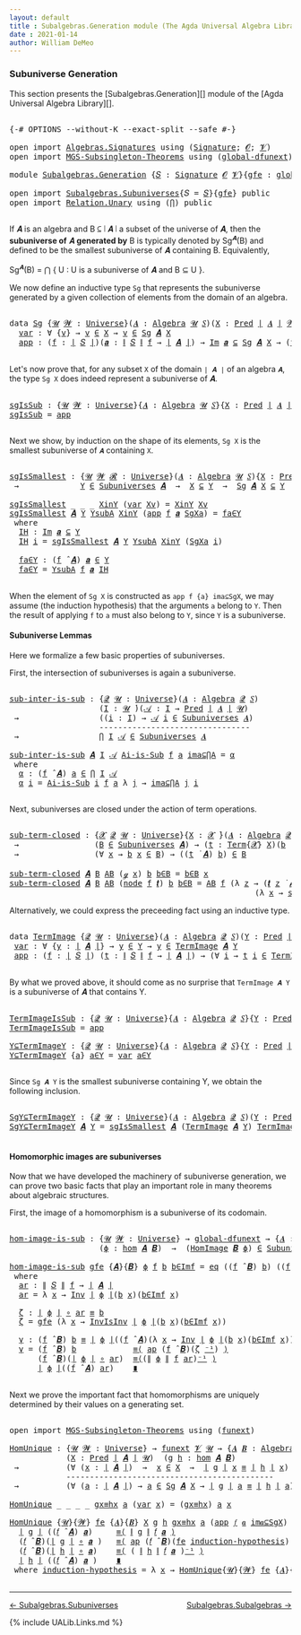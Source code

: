 ```yaml
---
layout: default
title : Subalgebras.Generation module (The Agda Universal Algebra Library)
date : 2021-01-14
author: William DeMeo
---
```


### <a id="subuniverse-generation">Subuniverse Generation</a>

This section presents the [Subalgebras.Generation][] module of the [Agda Universal Algebra Library][].

<pre class="Agda">

<a id="322" class="Symbol">{-#</a> <a id="326" class="Keyword">OPTIONS</a> <a id="334" class="Pragma">--without-K</a> <a id="346" class="Pragma">--exact-split</a> <a id="360" class="Pragma">--safe</a> <a id="367" class="Symbol">#-}</a>

<a id="372" class="Keyword">open</a> <a id="377" class="Keyword">import</a> <a id="384" href="Algebras.Signatures.html" class="Module">Algebras.Signatures</a> <a id="404" class="Keyword">using</a> <a id="410" class="Symbol">(</a><a id="411" href="Algebras.Signatures.html#1299" class="Function">Signature</a><a id="420" class="Symbol">;</a> <a id="422" href="Prelude.Preliminaries.html#5600" class="Generalizable">𝓞</a><a id="423" class="Symbol">;</a> <a id="425" href="Universes.html#262" class="Generalizable">𝓥</a><a id="426" class="Symbol">)</a>
<a id="428" class="Keyword">open</a> <a id="433" class="Keyword">import</a> <a id="440" href="MGS-Subsingleton-Theorems.html" class="Module">MGS-Subsingleton-Theorems</a> <a id="466" class="Keyword">using</a> <a id="472" class="Symbol">(</a><a id="473" href="MGS-Subsingleton-Theorems.html#3468" class="Function">global-dfunext</a><a id="487" class="Symbol">)</a>

<a id="490" class="Keyword">module</a> <a id="497" href="Subalgebras.Generation.html" class="Module">Subalgebras.Generation</a> <a id="520" class="Symbol">{</a><a id="521" href="Subalgebras.Generation.html#521" class="Bound">𝑆</a> <a id="523" class="Symbol">:</a> <a id="525" href="Algebras.Signatures.html#1299" class="Function">Signature</a> <a id="535" href="Prelude.Preliminaries.html#5600" class="Generalizable">𝓞</a> <a id="537" href="Universes.html#262" class="Generalizable">𝓥</a><a id="538" class="Symbol">}{</a><a id="540" href="Subalgebras.Generation.html#540" class="Bound">gfe</a> <a id="544" class="Symbol">:</a> <a id="546" href="MGS-Subsingleton-Theorems.html#3468" class="Function">global-dfunext</a><a id="560" class="Symbol">}</a> <a id="562" class="Keyword">where</a>

<a id="569" class="Keyword">open</a> <a id="574" class="Keyword">import</a> <a id="581" href="Subalgebras.Subuniverses.html" class="Module">Subalgebras.Subuniverses</a><a id="605" class="Symbol">{</a><a id="606" class="Argument">𝑆</a> <a id="608" class="Symbol">=</a> <a id="610" href="Subalgebras.Generation.html#521" class="Bound">𝑆</a><a id="611" class="Symbol">}{</a><a id="613" href="Subalgebras.Generation.html#540" class="Bound">gfe</a><a id="616" class="Symbol">}</a> <a id="618" class="Keyword">public</a>
<a id="625" class="Keyword">open</a> <a id="630" class="Keyword">import</a> <a id="637" href="Relation.Unary.html" class="Module">Relation.Unary</a> <a id="652" class="Keyword">using</a> <a id="658" class="Symbol">(</a><a id="659" href="Relation.Unary.html#4506" class="Function">⋂</a><a id="660" class="Symbol">)</a> <a id="662" class="Keyword">public</a>

</pre>

If 𝑨 is an algebra and B ⊆ ∣ 𝑨 ∣ a subset of the universe of 𝑨, then the **subuniverse of** 𝑨 **generated by** B is typically denoted by Sg<sup>𝑨</sup>(B) and defined to be the smallest subuniverse of 𝑨 containing B.  Equivalently,

Sg<sup>𝑨</sup>(B)  =  ⋂ { U : U is a subuniverse of 𝑨 and  B ⊆ U }.

We now define an inductive type `Sg` that represents the subuniverse generated by a given collection of elements from the domain of an algebra.

<pre class="Agda">

<a id="1143" class="Keyword">data</a> <a id="Sg"></a><a id="1148" href="Subalgebras.Generation.html#1148" class="Datatype">Sg</a> <a id="1151" class="Symbol">{</a><a id="1152" href="Subalgebras.Generation.html#1152" class="Bound">𝓤</a> <a id="1154" href="Subalgebras.Generation.html#1154" class="Bound">𝓦</a> <a id="1156" class="Symbol">:</a> <a id="1158" href="Agda.Primitive.html#423" class="Function">Universe</a><a id="1166" class="Symbol">}(</a><a id="1168" href="Subalgebras.Generation.html#1168" class="Bound">𝑨</a> <a id="1170" class="Symbol">:</a> <a id="1172" href="Algebras.Algebras.html#694" class="Function">Algebra</a> <a id="1180" href="Subalgebras.Generation.html#1152" class="Bound">𝓤</a> <a id="1182" href="Subalgebras.Generation.html#521" class="Bound">𝑆</a><a id="1183" class="Symbol">)(</a><a id="1185" href="Subalgebras.Generation.html#1185" class="Bound">X</a> <a id="1187" class="Symbol">:</a> <a id="1189" href="Relations.Unary.html#1062" class="Function">Pred</a> <a id="1194" href="Prelude.Preliminaries.html#13569" class="Function Operator">∣</a> <a id="1196" href="Subalgebras.Generation.html#1168" class="Bound">𝑨</a> <a id="1198" href="Prelude.Preliminaries.html#13569" class="Function Operator">∣</a> <a id="1200" href="Subalgebras.Generation.html#1154" class="Bound">𝓦</a><a id="1201" class="Symbol">)</a> <a id="1203" class="Symbol">:</a> <a id="1205" href="Relations.Unary.html#1062" class="Function">Pred</a> <a id="1210" href="Prelude.Preliminaries.html#13569" class="Function Operator">∣</a> <a id="1212" href="Subalgebras.Generation.html#1168" class="Bound">𝑨</a> <a id="1214" href="Prelude.Preliminaries.html#13569" class="Function Operator">∣</a> <a id="1216" class="Symbol">(</a><a id="1217" href="Subalgebras.Generation.html#535" class="Bound">𝓞</a> <a id="1219" href="Agda.Primitive.html#636" class="Function Operator">⊔</a> <a id="1221" href="Subalgebras.Generation.html#537" class="Bound">𝓥</a> <a id="1223" href="Agda.Primitive.html#636" class="Function Operator">⊔</a> <a id="1225" href="Subalgebras.Generation.html#1154" class="Bound">𝓦</a> <a id="1227" href="Agda.Primitive.html#636" class="Function Operator">⊔</a> <a id="1229" href="Subalgebras.Generation.html#1152" class="Bound">𝓤</a><a id="1230" class="Symbol">)</a> <a id="1232" class="Keyword">where</a>
  <a id="Sg.var"></a><a id="1240" href="Subalgebras.Generation.html#1240" class="InductiveConstructor">var</a> <a id="1244" class="Symbol">:</a> <a id="1246" class="Symbol">∀</a> <a id="1248" class="Symbol">{</a><a id="1249" href="Subalgebras.Generation.html#1249" class="Bound">v</a><a id="1250" class="Symbol">}</a> <a id="1252" class="Symbol">→</a> <a id="1254" href="Subalgebras.Generation.html#1249" class="Bound">v</a> <a id="1256" href="Relations.Unary.html#2061" class="Function Operator">∈</a> <a id="1258" href="Subalgebras.Generation.html#1185" class="Bound">X</a> <a id="1260" class="Symbol">→</a> <a id="1262" href="Subalgebras.Generation.html#1249" class="Bound">v</a> <a id="1264" href="Relations.Unary.html#2061" class="Function Operator">∈</a> <a id="1266" href="Subalgebras.Generation.html#1148" class="Datatype">Sg</a> <a id="1269" href="Subalgebras.Generation.html#1168" class="Bound">𝑨</a> <a id="1271" href="Subalgebras.Generation.html#1185" class="Bound">X</a>
  <a id="Sg.app"></a><a id="1275" href="Subalgebras.Generation.html#1275" class="InductiveConstructor">app</a> <a id="1279" class="Symbol">:</a> <a id="1281" class="Symbol">(</a><a id="1282" href="Subalgebras.Generation.html#1282" class="Bound">f</a> <a id="1284" class="Symbol">:</a> <a id="1286" href="Prelude.Preliminaries.html#13569" class="Function Operator">∣</a> <a id="1288" href="Subalgebras.Generation.html#521" class="Bound">𝑆</a> <a id="1290" href="Prelude.Preliminaries.html#13569" class="Function Operator">∣</a><a id="1291" class="Symbol">)(</a><a id="1293" href="Subalgebras.Generation.html#1293" class="Bound">𝒂</a> <a id="1295" class="Symbol">:</a> <a id="1297" href="Prelude.Preliminaries.html#13647" class="Function Operator">∥</a> <a id="1299" href="Subalgebras.Generation.html#521" class="Bound">𝑆</a> <a id="1301" href="Prelude.Preliminaries.html#13647" class="Function Operator">∥</a> <a id="1303" href="Subalgebras.Generation.html#1282" class="Bound">f</a> <a id="1305" class="Symbol">→</a> <a id="1307" href="Prelude.Preliminaries.html#13569" class="Function Operator">∣</a> <a id="1309" href="Subalgebras.Generation.html#1168" class="Bound">𝑨</a> <a id="1311" href="Prelude.Preliminaries.html#13569" class="Function Operator">∣</a><a id="1312" class="Symbol">)</a> <a id="1314" class="Symbol">→</a> <a id="1316" href="Relations.Unary.html#4436" class="Function Operator">Im</a> <a id="1319" href="Subalgebras.Generation.html#1293" class="Bound">𝒂</a> <a id="1321" href="Relations.Unary.html#4436" class="Function Operator">⊆</a> <a id="1323" href="Subalgebras.Generation.html#1148" class="Datatype">Sg</a> <a id="1326" href="Subalgebras.Generation.html#1168" class="Bound">𝑨</a> <a id="1328" href="Subalgebras.Generation.html#1185" class="Bound">X</a> <a id="1330" class="Symbol">→</a> <a id="1332" class="Symbol">(</a><a id="1333" href="Subalgebras.Generation.html#1282" class="Bound">f</a> <a id="1335" href="Algebras.Algebras.html#2844" class="Function Operator">̂</a> <a id="1337" href="Subalgebras.Generation.html#1168" class="Bound">𝑨</a><a id="1338" class="Symbol">)</a> <a id="1340" href="Subalgebras.Generation.html#1293" class="Bound">𝒂</a> <a id="1342" href="Relations.Unary.html#2061" class="Function Operator">∈</a> <a id="1344" href="Subalgebras.Generation.html#1148" class="Datatype">Sg</a> <a id="1347" href="Subalgebras.Generation.html#1168" class="Bound">𝑨</a> <a id="1349" href="Subalgebras.Generation.html#1185" class="Bound">X</a>

</pre>

Let's now prove that, for any subset `X` of the domain `∣ 𝑨 ∣` of an algebra `𝑨`, the type `Sg X` does indeed represent a subuniverse of 𝑨.

<pre class="Agda">

<a id="sgIsSub"></a><a id="1519" href="Subalgebras.Generation.html#1519" class="Function">sgIsSub</a> <a id="1527" class="Symbol">:</a> <a id="1529" class="Symbol">{</a><a id="1530" href="Subalgebras.Generation.html#1530" class="Bound">𝓤</a> <a id="1532" href="Subalgebras.Generation.html#1532" class="Bound">𝓦</a> <a id="1534" class="Symbol">:</a> <a id="1536" href="Agda.Primitive.html#423" class="Function">Universe</a><a id="1544" class="Symbol">}{</a><a id="1546" href="Subalgebras.Generation.html#1546" class="Bound">𝑨</a> <a id="1548" class="Symbol">:</a> <a id="1550" href="Algebras.Algebras.html#694" class="Function">Algebra</a> <a id="1558" href="Subalgebras.Generation.html#1530" class="Bound">𝓤</a> <a id="1560" href="Subalgebras.Generation.html#521" class="Bound">𝑆</a><a id="1561" class="Symbol">}{</a><a id="1563" href="Subalgebras.Generation.html#1563" class="Bound">X</a> <a id="1565" class="Symbol">:</a> <a id="1567" href="Relations.Unary.html#1062" class="Function">Pred</a> <a id="1572" href="Prelude.Preliminaries.html#13569" class="Function Operator">∣</a> <a id="1574" href="Subalgebras.Generation.html#1546" class="Bound">𝑨</a> <a id="1576" href="Prelude.Preliminaries.html#13569" class="Function Operator">∣</a> <a id="1578" href="Subalgebras.Generation.html#1532" class="Bound">𝓦</a><a id="1579" class="Symbol">}</a> <a id="1581" class="Symbol">→</a> <a id="1583" href="Subalgebras.Generation.html#1148" class="Datatype">Sg</a> <a id="1586" href="Subalgebras.Generation.html#1546" class="Bound">𝑨</a> <a id="1588" href="Subalgebras.Generation.html#1563" class="Bound">X</a> <a id="1590" href="Relations.Unary.html#2061" class="Function Operator">∈</a> <a id="1592" href="Subalgebras.Subuniverses.html#1266" class="Function">Subuniverses</a> <a id="1605" href="Subalgebras.Generation.html#1546" class="Bound">𝑨</a>
<a id="1607" href="Subalgebras.Generation.html#1519" class="Function">sgIsSub</a> <a id="1615" class="Symbol">=</a> <a id="1617" href="Subalgebras.Generation.html#1275" class="InductiveConstructor">app</a>

</pre>

Next we show, by induction on the shape of its elements, `Sg X` is the smallest subuniverse of `𝑨` containing `X`.

<pre class="Agda">

<a id="sgIsSmallest"></a><a id="1764" href="Subalgebras.Generation.html#1764" class="Function">sgIsSmallest</a> <a id="1777" class="Symbol">:</a> <a id="1779" class="Symbol">{</a><a id="1780" href="Subalgebras.Generation.html#1780" class="Bound">𝓤</a> <a id="1782" href="Subalgebras.Generation.html#1782" class="Bound">𝓦</a> <a id="1784" href="Subalgebras.Generation.html#1784" class="Bound">𝓡</a> <a id="1786" class="Symbol">:</a> <a id="1788" href="Agda.Primitive.html#423" class="Function">Universe</a><a id="1796" class="Symbol">}(</a><a id="1798" href="Subalgebras.Generation.html#1798" class="Bound">𝑨</a> <a id="1800" class="Symbol">:</a> <a id="1802" href="Algebras.Algebras.html#694" class="Function">Algebra</a> <a id="1810" href="Subalgebras.Generation.html#1780" class="Bound">𝓤</a> <a id="1812" href="Subalgebras.Generation.html#521" class="Bound">𝑆</a><a id="1813" class="Symbol">){</a><a id="1815" href="Subalgebras.Generation.html#1815" class="Bound">X</a> <a id="1817" class="Symbol">:</a> <a id="1819" href="Relations.Unary.html#1062" class="Function">Pred</a> <a id="1824" href="Prelude.Preliminaries.html#13569" class="Function Operator">∣</a> <a id="1826" href="Subalgebras.Generation.html#1798" class="Bound">𝑨</a> <a id="1828" href="Prelude.Preliminaries.html#13569" class="Function Operator">∣</a> <a id="1830" href="Subalgebras.Generation.html#1782" class="Bound">𝓦</a><a id="1831" class="Symbol">}(</a><a id="1833" href="Subalgebras.Generation.html#1833" class="Bound">Y</a> <a id="1835" class="Symbol">:</a> <a id="1837" href="Relations.Unary.html#1062" class="Function">Pred</a> <a id="1842" href="Prelude.Preliminaries.html#13569" class="Function Operator">∣</a> <a id="1844" href="Subalgebras.Generation.html#1798" class="Bound">𝑨</a> <a id="1846" href="Prelude.Preliminaries.html#13569" class="Function Operator">∣</a> <a id="1848" href="Subalgebras.Generation.html#1784" class="Bound">𝓡</a><a id="1849" class="Symbol">)</a>
 <a id="1852" class="Symbol">→</a>             <a id="1866" href="Subalgebras.Generation.html#1833" class="Bound">Y</a> <a id="1868" href="Relations.Unary.html#2061" class="Function Operator">∈</a> <a id="1870" href="Subalgebras.Subuniverses.html#1266" class="Function">Subuniverses</a> <a id="1883" href="Subalgebras.Generation.html#1798" class="Bound">𝑨</a>  <a id="1886" class="Symbol">→</a>  <a id="1889" href="Subalgebras.Generation.html#1815" class="Bound">X</a> <a id="1891" href="Relations.Unary.html#2383" class="Function Operator">⊆</a> <a id="1893" href="Subalgebras.Generation.html#1833" class="Bound">Y</a>  <a id="1896" class="Symbol">→</a>  <a id="1899" href="Subalgebras.Generation.html#1148" class="Datatype">Sg</a> <a id="1902" href="Subalgebras.Generation.html#1798" class="Bound">𝑨</a> <a id="1904" href="Subalgebras.Generation.html#1815" class="Bound">X</a> <a id="1906" href="Relations.Unary.html#2383" class="Function Operator">⊆</a> <a id="1908" href="Subalgebras.Generation.html#1833" class="Bound">Y</a>

<a id="1911" href="Subalgebras.Generation.html#1764" class="Function">sgIsSmallest</a> <a id="1924" class="Symbol">_</a> <a id="1926" class="Symbol">_</a> <a id="1928" class="Symbol">_</a> <a id="1930" href="Subalgebras.Generation.html#1930" class="Bound">XinY</a> <a id="1935" class="Symbol">(</a><a id="1936" href="Subalgebras.Generation.html#1240" class="InductiveConstructor">var</a> <a id="1940" href="Subalgebras.Generation.html#1940" class="Bound">Xv</a><a id="1942" class="Symbol">)</a> <a id="1944" class="Symbol">=</a> <a id="1946" href="Subalgebras.Generation.html#1930" class="Bound">XinY</a> <a id="1951" href="Subalgebras.Generation.html#1940" class="Bound">Xv</a>
<a id="1954" href="Subalgebras.Generation.html#1764" class="Function">sgIsSmallest</a> <a id="1967" href="Subalgebras.Generation.html#1967" class="Bound">𝑨</a> <a id="1969" href="Subalgebras.Generation.html#1969" class="Bound">Y</a> <a id="1971" href="Subalgebras.Generation.html#1971" class="Bound">YsubA</a> <a id="1977" href="Subalgebras.Generation.html#1977" class="Bound">XinY</a> <a id="1982" class="Symbol">(</a><a id="1983" href="Subalgebras.Generation.html#1275" class="InductiveConstructor">app</a> <a id="1987" href="Subalgebras.Generation.html#1987" class="Bound">f</a> <a id="1989" href="Subalgebras.Generation.html#1989" class="Bound">𝒂</a> <a id="1991" href="Subalgebras.Generation.html#1991" class="Bound">SgXa</a><a id="1995" class="Symbol">)</a> <a id="1997" class="Symbol">=</a> <a id="1999" href="Subalgebras.Generation.html#2076" class="Function">fa∈Y</a>
 <a id="2005" class="Keyword">where</a>
  <a id="2013" href="Subalgebras.Generation.html#2013" class="Function">IH</a> <a id="2016" class="Symbol">:</a> <a id="2018" href="Relations.Unary.html#4436" class="Function Operator">Im</a> <a id="2021" href="Subalgebras.Generation.html#1989" class="Bound">𝒂</a> <a id="2023" href="Relations.Unary.html#4436" class="Function Operator">⊆</a> <a id="2025" href="Subalgebras.Generation.html#1969" class="Bound">Y</a>
  <a id="2029" href="Subalgebras.Generation.html#2013" class="Function">IH</a> <a id="2032" href="Subalgebras.Generation.html#2032" class="Bound">i</a> <a id="2034" class="Symbol">=</a> <a id="2036" href="Subalgebras.Generation.html#1764" class="Function">sgIsSmallest</a> <a id="2049" href="Subalgebras.Generation.html#1967" class="Bound">𝑨</a> <a id="2051" href="Subalgebras.Generation.html#1969" class="Bound">Y</a> <a id="2053" href="Subalgebras.Generation.html#1971" class="Bound">YsubA</a> <a id="2059" href="Subalgebras.Generation.html#1977" class="Bound">XinY</a> <a id="2064" class="Symbol">(</a><a id="2065" href="Subalgebras.Generation.html#1991" class="Bound">SgXa</a> <a id="2070" href="Subalgebras.Generation.html#2032" class="Bound">i</a><a id="2071" class="Symbol">)</a>

  <a id="2076" href="Subalgebras.Generation.html#2076" class="Function">fa∈Y</a> <a id="2081" class="Symbol">:</a> <a id="2083" class="Symbol">(</a><a id="2084" href="Subalgebras.Generation.html#1987" class="Bound">f</a> <a id="2086" href="Algebras.Algebras.html#2844" class="Function Operator">̂</a> <a id="2088" href="Subalgebras.Generation.html#1967" class="Bound">𝑨</a><a id="2089" class="Symbol">)</a> <a id="2091" href="Subalgebras.Generation.html#1989" class="Bound">𝒂</a> <a id="2093" href="Relations.Unary.html#2061" class="Function Operator">∈</a> <a id="2095" href="Subalgebras.Generation.html#1969" class="Bound">Y</a>
  <a id="2099" href="Subalgebras.Generation.html#2076" class="Function">fa∈Y</a> <a id="2104" class="Symbol">=</a> <a id="2106" href="Subalgebras.Generation.html#1971" class="Bound">YsubA</a> <a id="2112" href="Subalgebras.Generation.html#1987" class="Bound">f</a> <a id="2114" href="Subalgebras.Generation.html#1989" class="Bound">𝒂</a> <a id="2116" href="Subalgebras.Generation.html#2013" class="Function">IH</a>

</pre>

When the element of `Sg X` is constructed as `app f {a} ima⊆SgX`, we may assume (the induction hypothesis) that the arguments `a` belong to `Y`. Then the result of applying `f` to `a` must also belong to `Y`, since `Y` is a subuniverse.



#### <a id="subuniverse-lemmas">Subuniverse Lemmas</a>

Here we formalize a few basic properties of subuniverses.

First, the intersection of subuniverses is again a subuniverse.

<pre class="Agda">

<a id="sub-inter-is-sub"></a><a id="2566" href="Subalgebras.Generation.html#2566" class="Function">sub-inter-is-sub</a> <a id="2583" class="Symbol">:</a> <a id="2585" class="Symbol">{</a><a id="2586" href="Subalgebras.Generation.html#2586" class="Bound">𝓠</a> <a id="2588" href="Subalgebras.Generation.html#2588" class="Bound">𝓤</a> <a id="2590" class="Symbol">:</a> <a id="2592" href="Agda.Primitive.html#423" class="Function">Universe</a><a id="2600" class="Symbol">}(</a><a id="2602" href="Subalgebras.Generation.html#2602" class="Bound">𝑨</a> <a id="2604" class="Symbol">:</a> <a id="2606" href="Algebras.Algebras.html#694" class="Function">Algebra</a> <a id="2614" href="Subalgebras.Generation.html#2586" class="Bound">𝓠</a> <a id="2616" href="Subalgebras.Generation.html#521" class="Bound">𝑆</a><a id="2617" class="Symbol">)</a>
                   <a id="2638" class="Symbol">(</a><a id="2639" href="Subalgebras.Generation.html#2639" class="Bound">I</a> <a id="2641" class="Symbol">:</a> <a id="2643" href="Subalgebras.Generation.html#2588" class="Bound">𝓤</a> <a id="2645" href="Universes.html#403" class="Function Operator">̇</a><a id="2646" class="Symbol">)(</a><a id="2648" href="Subalgebras.Generation.html#2648" class="Bound">𝒜</a> <a id="2650" class="Symbol">:</a> <a id="2652" href="Subalgebras.Generation.html#2639" class="Bound">I</a> <a id="2654" class="Symbol">→</a> <a id="2656" href="Relations.Unary.html#1062" class="Function">Pred</a> <a id="2661" href="Prelude.Preliminaries.html#13569" class="Function Operator">∣</a> <a id="2663" href="Subalgebras.Generation.html#2602" class="Bound">𝑨</a> <a id="2665" href="Prelude.Preliminaries.html#13569" class="Function Operator">∣</a> <a id="2667" href="Subalgebras.Generation.html#2588" class="Bound">𝓤</a><a id="2668" class="Symbol">)</a>
 <a id="2671" class="Symbol">→</a>                 <a id="2689" class="Symbol">((</a><a id="2691" href="Subalgebras.Generation.html#2691" class="Bound">i</a> <a id="2693" class="Symbol">:</a> <a id="2695" href="Subalgebras.Generation.html#2639" class="Bound">I</a><a id="2696" class="Symbol">)</a> <a id="2698" class="Symbol">→</a> <a id="2700" href="Subalgebras.Generation.html#2648" class="Bound">𝒜</a> <a id="2702" href="Subalgebras.Generation.html#2691" class="Bound">i</a> <a id="2704" href="Relations.Unary.html#2061" class="Function Operator">∈</a> <a id="2706" href="Subalgebras.Subuniverses.html#1266" class="Function">Subuniverses</a> <a id="2719" href="Subalgebras.Generation.html#2602" class="Bound">𝑨</a><a id="2720" class="Symbol">)</a>
                   <a id="2741" class="Comment">--------------------------------</a>
 <a id="2775" class="Symbol">→</a>                 <a id="2793" href="Relation.Unary.html#4506" class="Function">⋂</a> <a id="2795" href="Subalgebras.Generation.html#2639" class="Bound">I</a> <a id="2797" href="Subalgebras.Generation.html#2648" class="Bound">𝒜</a> <a id="2799" href="Relations.Unary.html#2061" class="Function Operator">∈</a> <a id="2801" href="Subalgebras.Subuniverses.html#1266" class="Function">Subuniverses</a> <a id="2814" href="Subalgebras.Generation.html#2602" class="Bound">𝑨</a>

<a id="2817" href="Subalgebras.Generation.html#2566" class="Function">sub-inter-is-sub</a> <a id="2834" href="Subalgebras.Generation.html#2834" class="Bound">𝑨</a> <a id="2836" href="Subalgebras.Generation.html#2836" class="Bound">I</a> <a id="2838" href="Subalgebras.Generation.html#2838" class="Bound">𝒜</a> <a id="2840" href="Subalgebras.Generation.html#2840" class="Bound">Ai-is-Sub</a> <a id="2850" href="Subalgebras.Generation.html#2850" class="Bound">f</a> <a id="2852" href="Subalgebras.Generation.html#2852" class="Bound">a</a> <a id="2854" href="Subalgebras.Generation.html#2854" class="Bound">ima⊆⋂A</a> <a id="2861" class="Symbol">=</a> <a id="2863" href="Subalgebras.Generation.html#2874" class="Function">α</a>
 <a id="2866" class="Keyword">where</a>
  <a id="2874" href="Subalgebras.Generation.html#2874" class="Function">α</a> <a id="2876" class="Symbol">:</a> <a id="2878" class="Symbol">(</a><a id="2879" href="Subalgebras.Generation.html#2850" class="Bound">f</a> <a id="2881" href="Algebras.Algebras.html#2844" class="Function Operator">̂</a> <a id="2883" href="Subalgebras.Generation.html#2834" class="Bound">𝑨</a><a id="2884" class="Symbol">)</a> <a id="2886" href="Subalgebras.Generation.html#2852" class="Bound">a</a> <a id="2888" href="Relations.Unary.html#2061" class="Function Operator">∈</a> <a id="2890" href="Relation.Unary.html#4506" class="Function">⋂</a> <a id="2892" href="Subalgebras.Generation.html#2836" class="Bound">I</a> <a id="2894" href="Subalgebras.Generation.html#2838" class="Bound">𝒜</a>
  <a id="2898" href="Subalgebras.Generation.html#2874" class="Function">α</a> <a id="2900" href="Subalgebras.Generation.html#2900" class="Bound">i</a> <a id="2902" class="Symbol">=</a> <a id="2904" href="Subalgebras.Generation.html#2840" class="Bound">Ai-is-Sub</a> <a id="2914" href="Subalgebras.Generation.html#2900" class="Bound">i</a> <a id="2916" href="Subalgebras.Generation.html#2850" class="Bound">f</a> <a id="2918" href="Subalgebras.Generation.html#2852" class="Bound">a</a> <a id="2920" class="Symbol">λ</a> <a id="2922" href="Subalgebras.Generation.html#2922" class="Bound">j</a> <a id="2924" class="Symbol">→</a> <a id="2926" href="Subalgebras.Generation.html#2854" class="Bound">ima⊆⋂A</a> <a id="2933" href="Subalgebras.Generation.html#2922" class="Bound">j</a> <a id="2935" href="Subalgebras.Generation.html#2900" class="Bound">i</a>

</pre>

Next, subuniverses are closed under the action of term operations.

<pre class="Agda">

<a id="sub-term-closed"></a><a id="3032" href="Subalgebras.Generation.html#3032" class="Function">sub-term-closed</a> <a id="3048" class="Symbol">:</a> <a id="3050" class="Symbol">{</a><a id="3051" href="Subalgebras.Generation.html#3051" class="Bound">𝓧</a> <a id="3053" href="Subalgebras.Generation.html#3053" class="Bound">𝓠</a> <a id="3055" href="Subalgebras.Generation.html#3055" class="Bound">𝓤</a> <a id="3057" class="Symbol">:</a> <a id="3059" href="Agda.Primitive.html#423" class="Function">Universe</a><a id="3067" class="Symbol">}{</a><a id="3069" href="Subalgebras.Generation.html#3069" class="Bound">X</a> <a id="3071" class="Symbol">:</a> <a id="3073" href="Subalgebras.Generation.html#3051" class="Bound">𝓧</a> <a id="3075" href="Universes.html#403" class="Function Operator">̇</a><a id="3076" class="Symbol">}(</a><a id="3078" href="Subalgebras.Generation.html#3078" class="Bound">𝑨</a> <a id="3080" class="Symbol">:</a> <a id="3082" href="Algebras.Algebras.html#694" class="Function">Algebra</a> <a id="3090" href="Subalgebras.Generation.html#3053" class="Bound">𝓠</a> <a id="3092" href="Subalgebras.Generation.html#521" class="Bound">𝑆</a><a id="3093" class="Symbol">)(</a><a id="3095" href="Subalgebras.Generation.html#3095" class="Bound">B</a> <a id="3097" class="Symbol">:</a> <a id="3099" href="Relations.Unary.html#1062" class="Function">Pred</a> <a id="3104" href="Prelude.Preliminaries.html#13569" class="Function Operator">∣</a> <a id="3106" href="Subalgebras.Generation.html#3078" class="Bound">𝑨</a> <a id="3108" href="Prelude.Preliminaries.html#13569" class="Function Operator">∣</a> <a id="3110" href="Subalgebras.Generation.html#3055" class="Bound">𝓤</a><a id="3111" class="Symbol">)</a>
 <a id="3114" class="Symbol">→</a>                <a id="3131" class="Symbol">(</a><a id="3132" href="Subalgebras.Generation.html#3095" class="Bound">B</a> <a id="3134" href="Relations.Unary.html#2061" class="Function Operator">∈</a> <a id="3136" href="Subalgebras.Subuniverses.html#1266" class="Function">Subuniverses</a> <a id="3149" href="Subalgebras.Generation.html#3078" class="Bound">𝑨</a><a id="3150" class="Symbol">)</a> <a id="3152" class="Symbol">→</a> <a id="3154" class="Symbol">(</a><a id="3155" href="Subalgebras.Generation.html#3155" class="Bound">t</a> <a id="3157" class="Symbol">:</a> <a id="3159" href="Terms.Basic.html#2322" class="Datatype">Term</a><a id="3163" class="Symbol">{</a><a id="3164" href="Subalgebras.Generation.html#3051" class="Bound">𝓧</a><a id="3165" class="Symbol">}</a> <a id="3167" href="Subalgebras.Generation.html#3069" class="Bound">X</a><a id="3168" class="Symbol">)(</a><a id="3170" href="Subalgebras.Generation.html#3170" class="Bound">b</a> <a id="3172" class="Symbol">:</a> <a id="3174" href="Subalgebras.Generation.html#3069" class="Bound">X</a> <a id="3176" class="Symbol">→</a> <a id="3178" href="Prelude.Preliminaries.html#13569" class="Function Operator">∣</a> <a id="3180" href="Subalgebras.Generation.html#3078" class="Bound">𝑨</a> <a id="3182" href="Prelude.Preliminaries.html#13569" class="Function Operator">∣</a><a id="3183" class="Symbol">)</a>
 <a id="3186" class="Symbol">→</a>                <a id="3203" class="Symbol">(∀</a> <a id="3206" href="Subalgebras.Generation.html#3206" class="Bound">x</a> <a id="3208" class="Symbol">→</a> <a id="3210" href="Subalgebras.Generation.html#3170" class="Bound">b</a> <a id="3212" href="Subalgebras.Generation.html#3206" class="Bound">x</a> <a id="3214" href="Relations.Unary.html#2061" class="Function Operator">∈</a> <a id="3216" href="Subalgebras.Generation.html#3095" class="Bound">B</a><a id="3217" class="Symbol">)</a> <a id="3219" class="Symbol">→</a> <a id="3221" class="Symbol">((</a><a id="3223" href="Subalgebras.Generation.html#3155" class="Bound">t</a> <a id="3225" href="Terms.Operations.html#1695" class="Function Operator">̇</a> <a id="3227" href="Subalgebras.Generation.html#3078" class="Bound">𝑨</a><a id="3228" class="Symbol">)</a> <a id="3230" href="Subalgebras.Generation.html#3170" class="Bound">b</a><a id="3231" class="Symbol">)</a> <a id="3233" href="Relations.Unary.html#2061" class="Function Operator">∈</a> <a id="3235" href="Subalgebras.Generation.html#3095" class="Bound">B</a>

<a id="3238" href="Subalgebras.Generation.html#3032" class="Function">sub-term-closed</a> <a id="3254" href="Subalgebras.Generation.html#3254" class="Bound">𝑨</a> <a id="3256" href="Subalgebras.Generation.html#3256" class="Bound">B</a> <a id="3258" href="Subalgebras.Generation.html#3258" class="Bound">AB</a> <a id="3261" class="Symbol">(</a><a id="3262" href="Terms.Operations.html#753" class="InductiveConstructor">ℊ</a> <a id="3264" href="Subalgebras.Generation.html#3264" class="Bound">x</a><a id="3265" class="Symbol">)</a> <a id="3267" href="Subalgebras.Generation.html#3267" class="Bound">b</a> <a id="3269" href="Subalgebras.Generation.html#3269" class="Bound">b∈B</a> <a id="3273" class="Symbol">=</a> <a id="3275" href="Subalgebras.Generation.html#3269" class="Bound">b∈B</a> <a id="3279" href="Subalgebras.Generation.html#3264" class="Bound">x</a>
<a id="3281" href="Subalgebras.Generation.html#3032" class="Function">sub-term-closed</a> <a id="3297" href="Subalgebras.Generation.html#3297" class="Bound">𝑨</a> <a id="3299" href="Subalgebras.Generation.html#3299" class="Bound">B</a> <a id="3301" href="Subalgebras.Generation.html#3301" class="Bound">AB</a> <a id="3304" class="Symbol">(</a><a id="3305" href="Terms.Basic.html#2395" class="InductiveConstructor">node</a> <a id="3310" href="Subalgebras.Generation.html#3310" class="Bound">f</a> <a id="3312" href="Subalgebras.Generation.html#3312" class="Bound">𝒕</a><a id="3313" class="Symbol">)</a> <a id="3315" href="Subalgebras.Generation.html#3315" class="Bound">b</a> <a id="3317" href="Subalgebras.Generation.html#3317" class="Bound">b∈B</a> <a id="3321" class="Symbol">=</a> <a id="3323" href="Subalgebras.Generation.html#3301" class="Bound">AB</a> <a id="3326" href="Subalgebras.Generation.html#3310" class="Bound">f</a> <a id="3328" class="Symbol">(λ</a> <a id="3331" href="Subalgebras.Generation.html#3331" class="Bound">z</a> <a id="3333" class="Symbol">→</a> <a id="3335" class="Symbol">(</a><a id="3336" href="Subalgebras.Generation.html#3312" class="Bound">𝒕</a> <a id="3338" href="Subalgebras.Generation.html#3331" class="Bound">z</a> <a id="3340" href="Terms.Operations.html#1695" class="Function Operator">̇</a> <a id="3342" href="Subalgebras.Generation.html#3297" class="Bound">𝑨</a><a id="3343" class="Symbol">)</a> <a id="3345" href="Subalgebras.Generation.html#3315" class="Bound">b</a><a id="3346" class="Symbol">)</a>
                                                    <a id="3400" class="Symbol">(λ</a> <a id="3403" href="Subalgebras.Generation.html#3403" class="Bound">x</a> <a id="3405" class="Symbol">→</a> <a id="3407" href="Subalgebras.Generation.html#3032" class="Function">sub-term-closed</a> <a id="3423" href="Subalgebras.Generation.html#3297" class="Bound">𝑨</a> <a id="3425" href="Subalgebras.Generation.html#3299" class="Bound">B</a> <a id="3427" href="Subalgebras.Generation.html#3301" class="Bound">AB</a> <a id="3430" class="Symbol">(</a><a id="3431" href="Subalgebras.Generation.html#3312" class="Bound">𝒕</a> <a id="3433" href="Subalgebras.Generation.html#3403" class="Bound">x</a><a id="3434" class="Symbol">)</a> <a id="3436" href="Subalgebras.Generation.html#3315" class="Bound">b</a> <a id="3438" href="Subalgebras.Generation.html#3317" class="Bound">b∈B</a><a id="3441" class="Symbol">)</a>
</pre>

Alternatively, we could express the preceeding fact using an inductive type.

<pre class="Agda">

<a id="3547" class="Keyword">data</a> <a id="TermImage"></a><a id="3552" href="Subalgebras.Generation.html#3552" class="Datatype">TermImage</a> <a id="3562" class="Symbol">{</a><a id="3563" href="Subalgebras.Generation.html#3563" class="Bound">𝓠</a> <a id="3565" href="Subalgebras.Generation.html#3565" class="Bound">𝓤</a> <a id="3567" class="Symbol">:</a> <a id="3569" href="Agda.Primitive.html#423" class="Function">Universe</a><a id="3577" class="Symbol">}(</a><a id="3579" href="Subalgebras.Generation.html#3579" class="Bound">𝑨</a> <a id="3581" class="Symbol">:</a> <a id="3583" href="Algebras.Algebras.html#694" class="Function">Algebra</a> <a id="3591" href="Subalgebras.Generation.html#3563" class="Bound">𝓠</a> <a id="3593" href="Subalgebras.Generation.html#521" class="Bound">𝑆</a><a id="3594" class="Symbol">)(</a><a id="3596" href="Subalgebras.Generation.html#3596" class="Bound">Y</a> <a id="3598" class="Symbol">:</a> <a id="3600" href="Relations.Unary.html#1062" class="Function">Pred</a> <a id="3605" href="Prelude.Preliminaries.html#13569" class="Function Operator">∣</a> <a id="3607" href="Subalgebras.Generation.html#3579" class="Bound">𝑨</a> <a id="3609" href="Prelude.Preliminaries.html#13569" class="Function Operator">∣</a> <a id="3611" href="Subalgebras.Generation.html#3565" class="Bound">𝓤</a><a id="3612" class="Symbol">)</a> <a id="3614" class="Symbol">:</a> <a id="3616" href="Relations.Unary.html#1062" class="Function">Pred</a> <a id="3621" href="Prelude.Preliminaries.html#13569" class="Function Operator">∣</a> <a id="3623" href="Subalgebras.Generation.html#3579" class="Bound">𝑨</a> <a id="3625" href="Prelude.Preliminaries.html#13569" class="Function Operator">∣</a> <a id="3627" class="Symbol">(</a><a id="3628" href="Subalgebras.Generation.html#535" class="Bound">𝓞</a> <a id="3630" href="Agda.Primitive.html#636" class="Function Operator">⊔</a> <a id="3632" href="Subalgebras.Generation.html#537" class="Bound">𝓥</a> <a id="3634" href="Agda.Primitive.html#636" class="Function Operator">⊔</a> <a id="3636" href="Subalgebras.Generation.html#3563" class="Bound">𝓠</a> <a id="3638" href="Agda.Primitive.html#636" class="Function Operator">⊔</a> <a id="3640" href="Subalgebras.Generation.html#3565" class="Bound">𝓤</a><a id="3641" class="Symbol">)</a> <a id="3643" class="Keyword">where</a>
 <a id="TermImage.var"></a><a id="3650" href="Subalgebras.Generation.html#3650" class="InductiveConstructor">var</a> <a id="3654" class="Symbol">:</a> <a id="3656" class="Symbol">∀</a> <a id="3658" class="Symbol">{</a><a id="3659" href="Subalgebras.Generation.html#3659" class="Bound">y</a> <a id="3661" class="Symbol">:</a> <a id="3663" href="Prelude.Preliminaries.html#13569" class="Function Operator">∣</a> <a id="3665" href="Subalgebras.Generation.html#3579" class="Bound">𝑨</a> <a id="3667" href="Prelude.Preliminaries.html#13569" class="Function Operator">∣</a><a id="3668" class="Symbol">}</a> <a id="3670" class="Symbol">→</a> <a id="3672" href="Subalgebras.Generation.html#3659" class="Bound">y</a> <a id="3674" href="Relations.Unary.html#2061" class="Function Operator">∈</a> <a id="3676" href="Subalgebras.Generation.html#3596" class="Bound">Y</a> <a id="3678" class="Symbol">→</a> <a id="3680" href="Subalgebras.Generation.html#3659" class="Bound">y</a> <a id="3682" href="Relations.Unary.html#2061" class="Function Operator">∈</a> <a id="3684" href="Subalgebras.Generation.html#3552" class="Datatype">TermImage</a> <a id="3694" href="Subalgebras.Generation.html#3579" class="Bound">𝑨</a> <a id="3696" href="Subalgebras.Generation.html#3596" class="Bound">Y</a>
 <a id="TermImage.app"></a><a id="3699" href="Subalgebras.Generation.html#3699" class="InductiveConstructor">app</a> <a id="3703" class="Symbol">:</a> <a id="3705" class="Symbol">(</a><a id="3706" href="Subalgebras.Generation.html#3706" class="Bound">f</a> <a id="3708" class="Symbol">:</a> <a id="3710" href="Prelude.Preliminaries.html#13569" class="Function Operator">∣</a> <a id="3712" href="Subalgebras.Generation.html#521" class="Bound">𝑆</a> <a id="3714" href="Prelude.Preliminaries.html#13569" class="Function Operator">∣</a><a id="3715" class="Symbol">)</a> <a id="3717" class="Symbol">(</a><a id="3718" href="Subalgebras.Generation.html#3718" class="Bound">t</a> <a id="3720" class="Symbol">:</a> <a id="3722" href="Prelude.Preliminaries.html#13647" class="Function Operator">∥</a> <a id="3724" href="Subalgebras.Generation.html#521" class="Bound">𝑆</a> <a id="3726" href="Prelude.Preliminaries.html#13647" class="Function Operator">∥</a> <a id="3728" href="Subalgebras.Generation.html#3706" class="Bound">f</a> <a id="3730" class="Symbol">→</a> <a id="3732" href="Prelude.Preliminaries.html#13569" class="Function Operator">∣</a> <a id="3734" href="Subalgebras.Generation.html#3579" class="Bound">𝑨</a> <a id="3736" href="Prelude.Preliminaries.html#13569" class="Function Operator">∣</a><a id="3737" class="Symbol">)</a> <a id="3739" class="Symbol">→</a> <a id="3741" class="Symbol">(∀</a> <a id="3744" href="Subalgebras.Generation.html#3744" class="Bound">i</a> <a id="3746" class="Symbol">→</a> <a id="3748" href="Subalgebras.Generation.html#3718" class="Bound">t</a> <a id="3750" href="Subalgebras.Generation.html#3744" class="Bound">i</a> <a id="3752" href="Relations.Unary.html#2061" class="Function Operator">∈</a> <a id="3754" href="Subalgebras.Generation.html#3552" class="Datatype">TermImage</a> <a id="3764" href="Subalgebras.Generation.html#3579" class="Bound">𝑨</a> <a id="3766" href="Subalgebras.Generation.html#3596" class="Bound">Y</a><a id="3767" class="Symbol">)</a> <a id="3769" class="Symbol">→</a> <a id="3771" class="Symbol">(</a><a id="3772" href="Subalgebras.Generation.html#3706" class="Bound">f</a> <a id="3774" href="Algebras.Algebras.html#2844" class="Function Operator">̂</a> <a id="3776" href="Subalgebras.Generation.html#3579" class="Bound">𝑨</a><a id="3777" class="Symbol">)</a> <a id="3779" href="Subalgebras.Generation.html#3718" class="Bound">t</a> <a id="3781" href="Relations.Unary.html#2061" class="Function Operator">∈</a> <a id="3783" href="Subalgebras.Generation.html#3552" class="Datatype">TermImage</a> <a id="3793" href="Subalgebras.Generation.html#3579" class="Bound">𝑨</a> <a id="3795" href="Subalgebras.Generation.html#3596" class="Bound">Y</a>

</pre>

By what we proved above, it should come as no surprise that `TermImage 𝑨 Y` is a subuniverse of 𝑨 that contains Y.

<pre class="Agda">

<a id="TermImageIsSub"></a><a id="3940" href="Subalgebras.Generation.html#3940" class="Function">TermImageIsSub</a> <a id="3955" class="Symbol">:</a> <a id="3957" class="Symbol">{</a><a id="3958" href="Subalgebras.Generation.html#3958" class="Bound">𝓠</a> <a id="3960" href="Subalgebras.Generation.html#3960" class="Bound">𝓤</a> <a id="3962" class="Symbol">:</a> <a id="3964" href="Agda.Primitive.html#423" class="Function">Universe</a><a id="3972" class="Symbol">}{</a><a id="3974" href="Subalgebras.Generation.html#3974" class="Bound">𝑨</a> <a id="3976" class="Symbol">:</a> <a id="3978" href="Algebras.Algebras.html#694" class="Function">Algebra</a> <a id="3986" href="Subalgebras.Generation.html#3958" class="Bound">𝓠</a> <a id="3988" href="Subalgebras.Generation.html#521" class="Bound">𝑆</a><a id="3989" class="Symbol">}{</a><a id="3991" href="Subalgebras.Generation.html#3991" class="Bound">Y</a> <a id="3993" class="Symbol">:</a> <a id="3995" href="Relations.Unary.html#1062" class="Function">Pred</a> <a id="4000" href="Prelude.Preliminaries.html#13569" class="Function Operator">∣</a> <a id="4002" href="Subalgebras.Generation.html#3974" class="Bound">𝑨</a> <a id="4004" href="Prelude.Preliminaries.html#13569" class="Function Operator">∣</a> <a id="4006" href="Subalgebras.Generation.html#3960" class="Bound">𝓤</a><a id="4007" class="Symbol">}</a> <a id="4009" class="Symbol">→</a> <a id="4011" href="Subalgebras.Generation.html#3552" class="Datatype">TermImage</a> <a id="4021" href="Subalgebras.Generation.html#3974" class="Bound">𝑨</a> <a id="4023" href="Subalgebras.Generation.html#3991" class="Bound">Y</a> <a id="4025" href="Relations.Unary.html#2061" class="Function Operator">∈</a> <a id="4027" href="Subalgebras.Subuniverses.html#1266" class="Function">Subuniverses</a> <a id="4040" href="Subalgebras.Generation.html#3974" class="Bound">𝑨</a>
<a id="4042" href="Subalgebras.Generation.html#3940" class="Function">TermImageIsSub</a> <a id="4057" class="Symbol">=</a> <a id="4059" href="Subalgebras.Generation.html#3699" class="InductiveConstructor">app</a>

<a id="Y⊆TermImageY"></a><a id="4064" href="Subalgebras.Generation.html#4064" class="Function">Y⊆TermImageY</a> <a id="4077" class="Symbol">:</a> <a id="4079" class="Symbol">{</a><a id="4080" href="Subalgebras.Generation.html#4080" class="Bound">𝓠</a> <a id="4082" href="Subalgebras.Generation.html#4082" class="Bound">𝓤</a> <a id="4084" class="Symbol">:</a> <a id="4086" href="Agda.Primitive.html#423" class="Function">Universe</a><a id="4094" class="Symbol">}{</a><a id="4096" href="Subalgebras.Generation.html#4096" class="Bound">𝑨</a> <a id="4098" class="Symbol">:</a> <a id="4100" href="Algebras.Algebras.html#694" class="Function">Algebra</a> <a id="4108" href="Subalgebras.Generation.html#4080" class="Bound">𝓠</a> <a id="4110" href="Subalgebras.Generation.html#521" class="Bound">𝑆</a><a id="4111" class="Symbol">}{</a><a id="4113" href="Subalgebras.Generation.html#4113" class="Bound">Y</a> <a id="4115" class="Symbol">:</a> <a id="4117" href="Relations.Unary.html#1062" class="Function">Pred</a> <a id="4122" href="Prelude.Preliminaries.html#13569" class="Function Operator">∣</a> <a id="4124" href="Subalgebras.Generation.html#4096" class="Bound">𝑨</a> <a id="4126" href="Prelude.Preliminaries.html#13569" class="Function Operator">∣</a> <a id="4128" href="Subalgebras.Generation.html#4082" class="Bound">𝓤</a><a id="4129" class="Symbol">}</a> <a id="4131" class="Symbol">→</a> <a id="4133" href="Subalgebras.Generation.html#4113" class="Bound">Y</a> <a id="4135" href="Relations.Unary.html#2383" class="Function Operator">⊆</a> <a id="4137" href="Subalgebras.Generation.html#3552" class="Datatype">TermImage</a> <a id="4147" href="Subalgebras.Generation.html#4096" class="Bound">𝑨</a> <a id="4149" href="Subalgebras.Generation.html#4113" class="Bound">Y</a>
<a id="4151" href="Subalgebras.Generation.html#4064" class="Function">Y⊆TermImageY</a> <a id="4164" class="Symbol">{</a><a id="4165" href="Subalgebras.Generation.html#4165" class="Bound">a</a><a id="4166" class="Symbol">}</a> <a id="4168" href="Subalgebras.Generation.html#4168" class="Bound">a∈Y</a> <a id="4172" class="Symbol">=</a> <a id="4174" href="Subalgebras.Generation.html#3650" class="InductiveConstructor">var</a> <a id="4178" href="Subalgebras.Generation.html#4168" class="Bound">a∈Y</a>

</pre>

Since `Sg 𝑨 Y` is the smallest subuniverse containing Y, we obtain the following inclusion.

<pre class="Agda">

<a id="SgY⊆TermImageY"></a><a id="4302" href="Subalgebras.Generation.html#4302" class="Function">SgY⊆TermImageY</a> <a id="4317" class="Symbol">:</a> <a id="4319" class="Symbol">{</a><a id="4320" href="Subalgebras.Generation.html#4320" class="Bound">𝓠</a> <a id="4322" href="Subalgebras.Generation.html#4322" class="Bound">𝓤</a> <a id="4324" class="Symbol">:</a> <a id="4326" href="Agda.Primitive.html#423" class="Function">Universe</a><a id="4334" class="Symbol">}(</a><a id="4336" href="Subalgebras.Generation.html#4336" class="Bound">𝑨</a> <a id="4338" class="Symbol">:</a> <a id="4340" href="Algebras.Algebras.html#694" class="Function">Algebra</a> <a id="4348" href="Subalgebras.Generation.html#4320" class="Bound">𝓠</a> <a id="4350" href="Subalgebras.Generation.html#521" class="Bound">𝑆</a><a id="4351" class="Symbol">)(</a><a id="4353" href="Subalgebras.Generation.html#4353" class="Bound">Y</a> <a id="4355" class="Symbol">:</a> <a id="4357" href="Relations.Unary.html#1062" class="Function">Pred</a> <a id="4362" href="Prelude.Preliminaries.html#13569" class="Function Operator">∣</a> <a id="4364" href="Subalgebras.Generation.html#4336" class="Bound">𝑨</a> <a id="4366" href="Prelude.Preliminaries.html#13569" class="Function Operator">∣</a> <a id="4368" href="Subalgebras.Generation.html#4322" class="Bound">𝓤</a><a id="4369" class="Symbol">)</a> <a id="4371" class="Symbol">→</a> <a id="4373" href="Subalgebras.Generation.html#1148" class="Datatype">Sg</a> <a id="4376" href="Subalgebras.Generation.html#4336" class="Bound">𝑨</a> <a id="4378" href="Subalgebras.Generation.html#4353" class="Bound">Y</a> <a id="4380" href="Relations.Unary.html#2383" class="Function Operator">⊆</a> <a id="4382" href="Subalgebras.Generation.html#3552" class="Datatype">TermImage</a> <a id="4392" href="Subalgebras.Generation.html#4336" class="Bound">𝑨</a> <a id="4394" href="Subalgebras.Generation.html#4353" class="Bound">Y</a>
<a id="4396" href="Subalgebras.Generation.html#4302" class="Function">SgY⊆TermImageY</a> <a id="4411" href="Subalgebras.Generation.html#4411" class="Bound">𝑨</a> <a id="4413" href="Subalgebras.Generation.html#4413" class="Bound">Y</a> <a id="4415" class="Symbol">=</a> <a id="4417" href="Subalgebras.Generation.html#1764" class="Function">sgIsSmallest</a> <a id="4430" href="Subalgebras.Generation.html#4411" class="Bound">𝑨</a> <a id="4432" class="Symbol">(</a><a id="4433" href="Subalgebras.Generation.html#3552" class="Datatype">TermImage</a> <a id="4443" href="Subalgebras.Generation.html#4411" class="Bound">𝑨</a> <a id="4445" href="Subalgebras.Generation.html#4413" class="Bound">Y</a><a id="4446" class="Symbol">)</a> <a id="4448" href="Subalgebras.Generation.html#3940" class="Function">TermImageIsSub</a> <a id="4463" href="Subalgebras.Generation.html#4064" class="Function">Y⊆TermImageY</a>

</pre>




#### <a id="properties-of-homomorphisms">Homomorphic images are subuniverses</a>

Now that we have developed the machinery of subuniverse generation, we can prove two basic facts that play an important role in many theorems about algebraic structures.

First, the image of a homomorphism is a subuniverse of its codomain.

<pre class="Agda">

<a id="hom-image-is-sub"></a><a id="4829" href="Subalgebras.Generation.html#4829" class="Function">hom-image-is-sub</a> <a id="4846" class="Symbol">:</a> <a id="4848" class="Symbol">{</a><a id="4849" href="Subalgebras.Generation.html#4849" class="Bound">𝓤</a> <a id="4851" href="Subalgebras.Generation.html#4851" class="Bound">𝓦</a> <a id="4853" class="Symbol">:</a> <a id="4855" href="Agda.Primitive.html#423" class="Function">Universe</a><a id="4863" class="Symbol">}</a> <a id="4865" class="Symbol">→</a> <a id="4867" href="MGS-Subsingleton-Theorems.html#3468" class="Function">global-dfunext</a> <a id="4882" class="Symbol">→</a> <a id="4884" class="Symbol">{</a><a id="4885" href="Subalgebras.Generation.html#4885" class="Bound">𝑨</a> <a id="4887" class="Symbol">:</a> <a id="4889" href="Algebras.Algebras.html#694" class="Function">Algebra</a> <a id="4897" href="Subalgebras.Generation.html#4849" class="Bound">𝓤</a> <a id="4899" href="Subalgebras.Generation.html#521" class="Bound">𝑆</a><a id="4900" class="Symbol">}{</a><a id="4902" href="Subalgebras.Generation.html#4902" class="Bound">𝑩</a> <a id="4904" class="Symbol">:</a> <a id="4906" href="Algebras.Algebras.html#694" class="Function">Algebra</a> <a id="4914" href="Subalgebras.Generation.html#4851" class="Bound">𝓦</a> <a id="4916" href="Subalgebras.Generation.html#521" class="Bound">𝑆</a><a id="4917" class="Symbol">}</a>
                   <a id="4938" class="Symbol">(</a><a id="4939" href="Subalgebras.Generation.html#4939" class="Bound">ϕ</a> <a id="4941" class="Symbol">:</a> <a id="4943" href="Homomorphisms.Basic.html#2278" class="Function">hom</a> <a id="4947" href="Subalgebras.Generation.html#4885" class="Bound">𝑨</a> <a id="4949" href="Subalgebras.Generation.html#4902" class="Bound">𝑩</a><a id="4950" class="Symbol">)</a>  <a id="4953" class="Symbol">→</a>  <a id="4956" class="Symbol">(</a><a id="4957" href="Homomorphisms.HomomorphicImages.html#918" class="Function">HomImage</a> <a id="4966" href="Subalgebras.Generation.html#4902" class="Bound">𝑩</a> <a id="4968" href="Subalgebras.Generation.html#4939" class="Bound">ϕ</a><a id="4969" class="Symbol">)</a> <a id="4971" href="Relations.Unary.html#2061" class="Function Operator">∈</a> <a id="4973" href="Subalgebras.Subuniverses.html#1266" class="Function">Subuniverses</a> <a id="4986" href="Subalgebras.Generation.html#4902" class="Bound">𝑩</a>

<a id="4989" href="Subalgebras.Generation.html#4829" class="Function">hom-image-is-sub</a> <a id="5006" href="Subalgebras.Generation.html#5006" class="Bound">gfe</a> <a id="5010" class="Symbol">{</a><a id="5011" href="Subalgebras.Generation.html#5011" class="Bound">𝑨</a><a id="5012" class="Symbol">}{</a><a id="5014" href="Subalgebras.Generation.html#5014" class="Bound">𝑩</a><a id="5015" class="Symbol">}</a> <a id="5017" href="Subalgebras.Generation.html#5017" class="Bound">ϕ</a> <a id="5019" href="Subalgebras.Generation.html#5019" class="Bound">f</a> <a id="5021" href="Subalgebras.Generation.html#5021" class="Bound">b</a> <a id="5023" href="Subalgebras.Generation.html#5023" class="Bound">b∈Imf</a> <a id="5029" class="Symbol">=</a> <a id="5031" href="Prelude.Inverses.html#1183" class="InductiveConstructor">eq</a> <a id="5034" class="Symbol">((</a><a id="5036" href="Subalgebras.Generation.html#5019" class="Bound">f</a> <a id="5038" href="Algebras.Algebras.html#2844" class="Function Operator">̂</a> <a id="5040" href="Subalgebras.Generation.html#5014" class="Bound">𝑩</a><a id="5041" class="Symbol">)</a> <a id="5043" href="Subalgebras.Generation.html#5021" class="Bound">b</a><a id="5044" class="Symbol">)</a> <a id="5046" class="Symbol">((</a><a id="5048" href="Subalgebras.Generation.html#5019" class="Bound">f</a> <a id="5050" href="Algebras.Algebras.html#2844" class="Function Operator">̂</a> <a id="5052" href="Subalgebras.Generation.html#5011" class="Bound">𝑨</a><a id="5053" class="Symbol">)</a> <a id="5055" href="Subalgebras.Generation.html#5070" class="Function">ar</a><a id="5057" class="Symbol">)</a> <a id="5059" href="Subalgebras.Generation.html#5200" class="Function">γ</a>
 <a id="5062" class="Keyword">where</a>
  <a id="5070" href="Subalgebras.Generation.html#5070" class="Function">ar</a> <a id="5073" class="Symbol">:</a> <a id="5075" href="Prelude.Preliminaries.html#13647" class="Function Operator">∥</a> <a id="5077" href="Subalgebras.Generation.html#521" class="Bound">𝑆</a> <a id="5079" href="Prelude.Preliminaries.html#13647" class="Function Operator">∥</a> <a id="5081" href="Subalgebras.Generation.html#5019" class="Bound">f</a> <a id="5083" class="Symbol">→</a> <a id="5085" href="Prelude.Preliminaries.html#13569" class="Function Operator">∣</a> <a id="5087" href="Subalgebras.Generation.html#5011" class="Bound">𝑨</a> <a id="5089" href="Prelude.Preliminaries.html#13569" class="Function Operator">∣</a>
  <a id="5093" href="Subalgebras.Generation.html#5070" class="Function">ar</a> <a id="5096" class="Symbol">=</a> <a id="5098" class="Symbol">λ</a> <a id="5100" href="Subalgebras.Generation.html#5100" class="Bound">x</a> <a id="5102" class="Symbol">→</a> <a id="5104" href="Prelude.Inverses.html#1948" class="Function">Inv</a> <a id="5108" href="Prelude.Preliminaries.html#13569" class="Function Operator">∣</a> <a id="5110" href="Subalgebras.Generation.html#5017" class="Bound">ϕ</a> <a id="5112" href="Prelude.Preliminaries.html#13569" class="Function Operator">∣</a><a id="5113" class="Symbol">(</a><a id="5114" href="Subalgebras.Generation.html#5021" class="Bound">b</a> <a id="5116" href="Subalgebras.Generation.html#5100" class="Bound">x</a><a id="5117" class="Symbol">)(</a><a id="5119" href="Subalgebras.Generation.html#5023" class="Bound">b∈Imf</a> <a id="5125" href="Subalgebras.Generation.html#5100" class="Bound">x</a><a id="5126" class="Symbol">)</a>

  <a id="5131" href="Subalgebras.Generation.html#5131" class="Function">ζ</a> <a id="5133" class="Symbol">:</a> <a id="5135" href="Prelude.Preliminaries.html#13569" class="Function Operator">∣</a> <a id="5137" href="Subalgebras.Generation.html#5017" class="Bound">ϕ</a> <a id="5139" href="Prelude.Preliminaries.html#13569" class="Function Operator">∣</a> <a id="5141" href="MGS-MLTT.html#3813" class="Function Operator">∘</a> <a id="5143" href="Subalgebras.Generation.html#5070" class="Function">ar</a> <a id="5146" href="Prelude.Inverses.html#620" class="Datatype Operator">≡</a> <a id="5148" href="Subalgebras.Generation.html#5021" class="Bound">b</a>
  <a id="5152" href="Subalgebras.Generation.html#5131" class="Function">ζ</a> <a id="5154" class="Symbol">=</a> <a id="5156" href="Subalgebras.Generation.html#5006" class="Bound">gfe</a> <a id="5160" class="Symbol">(λ</a> <a id="5163" href="Subalgebras.Generation.html#5163" class="Bound">x</a> <a id="5165" class="Symbol">→</a> <a id="5167" href="Prelude.Inverses.html#2167" class="Function">InvIsInv</a> <a id="5176" href="Prelude.Preliminaries.html#13569" class="Function Operator">∣</a> <a id="5178" href="Subalgebras.Generation.html#5017" class="Bound">ϕ</a> <a id="5180" href="Prelude.Preliminaries.html#13569" class="Function Operator">∣</a><a id="5181" class="Symbol">(</a><a id="5182" href="Subalgebras.Generation.html#5021" class="Bound">b</a> <a id="5184" href="Subalgebras.Generation.html#5163" class="Bound">x</a><a id="5185" class="Symbol">)(</a><a id="5187" href="Subalgebras.Generation.html#5023" class="Bound">b∈Imf</a> <a id="5193" href="Subalgebras.Generation.html#5163" class="Bound">x</a><a id="5194" class="Symbol">))</a>

  <a id="5200" href="Subalgebras.Generation.html#5200" class="Function">γ</a> <a id="5202" class="Symbol">:</a> <a id="5204" class="Symbol">(</a><a id="5205" href="Subalgebras.Generation.html#5019" class="Bound">f</a> <a id="5207" href="Algebras.Algebras.html#2844" class="Function Operator">̂</a> <a id="5209" href="Subalgebras.Generation.html#5014" class="Bound">𝑩</a><a id="5210" class="Symbol">)</a> <a id="5212" href="Subalgebras.Generation.html#5021" class="Bound">b</a> <a id="5214" href="Prelude.Inverses.html#620" class="Datatype Operator">≡</a> <a id="5216" href="Prelude.Preliminaries.html#13569" class="Function Operator">∣</a> <a id="5218" href="Subalgebras.Generation.html#5017" class="Bound">ϕ</a> <a id="5220" href="Prelude.Preliminaries.html#13569" class="Function Operator">∣</a><a id="5221" class="Symbol">((</a><a id="5223" href="Subalgebras.Generation.html#5019" class="Bound">f</a> <a id="5225" href="Algebras.Algebras.html#2844" class="Function Operator">̂</a> <a id="5227" href="Subalgebras.Generation.html#5011" class="Bound">𝑨</a><a id="5228" class="Symbol">)(λ</a> <a id="5232" href="Subalgebras.Generation.html#5232" class="Bound">x</a> <a id="5234" class="Symbol">→</a> <a id="5236" href="Prelude.Inverses.html#1948" class="Function">Inv</a> <a id="5240" href="Prelude.Preliminaries.html#13569" class="Function Operator">∣</a> <a id="5242" href="Subalgebras.Generation.html#5017" class="Bound">ϕ</a> <a id="5244" href="Prelude.Preliminaries.html#13569" class="Function Operator">∣</a><a id="5245" class="Symbol">(</a><a id="5246" href="Subalgebras.Generation.html#5021" class="Bound">b</a> <a id="5248" href="Subalgebras.Generation.html#5232" class="Bound">x</a><a id="5249" class="Symbol">)(</a><a id="5251" href="Subalgebras.Generation.html#5023" class="Bound">b∈Imf</a> <a id="5257" href="Subalgebras.Generation.html#5232" class="Bound">x</a><a id="5258" class="Symbol">)))</a>
  <a id="5264" href="Subalgebras.Generation.html#5200" class="Function">γ</a> <a id="5266" class="Symbol">=</a> <a id="5268" class="Symbol">(</a><a id="5269" href="Subalgebras.Generation.html#5019" class="Bound">f</a> <a id="5271" href="Algebras.Algebras.html#2844" class="Function Operator">̂</a> <a id="5273" href="Subalgebras.Generation.html#5014" class="Bound">𝑩</a><a id="5274" class="Symbol">)</a> <a id="5276" href="Subalgebras.Generation.html#5021" class="Bound">b</a>            <a id="5289" href="MGS-MLTT.html#5997" class="Function Operator">≡⟨</a> <a id="5292" href="MGS-MLTT.html#6613" class="Function">ap</a> <a id="5295" class="Symbol">(</a><a id="5296" href="Subalgebras.Generation.html#5019" class="Bound">f</a> <a id="5298" href="Algebras.Algebras.html#2844" class="Function Operator">̂</a> <a id="5300" href="Subalgebras.Generation.html#5014" class="Bound">𝑩</a><a id="5301" class="Symbol">)(</a><a id="5303" href="Subalgebras.Generation.html#5131" class="Function">ζ</a> <a id="5305" href="MGS-MLTT.html#6125" class="Function Operator">⁻¹</a><a id="5307" class="Symbol">)</a> <a id="5309" href="MGS-MLTT.html#5997" class="Function Operator">⟩</a>
      <a id="5317" class="Symbol">(</a><a id="5318" href="Subalgebras.Generation.html#5019" class="Bound">f</a> <a id="5320" href="Algebras.Algebras.html#2844" class="Function Operator">̂</a> <a id="5322" href="Subalgebras.Generation.html#5014" class="Bound">𝑩</a><a id="5323" class="Symbol">)(</a><a id="5325" href="Prelude.Preliminaries.html#13569" class="Function Operator">∣</a> <a id="5327" href="Subalgebras.Generation.html#5017" class="Bound">ϕ</a> <a id="5329" href="Prelude.Preliminaries.html#13569" class="Function Operator">∣</a> <a id="5331" href="MGS-MLTT.html#3813" class="Function Operator">∘</a> <a id="5333" href="Subalgebras.Generation.html#5070" class="Function">ar</a><a id="5335" class="Symbol">)</a>  <a id="5338" href="MGS-MLTT.html#5997" class="Function Operator">≡⟨</a><a id="5340" class="Symbol">(</a><a id="5341" href="Prelude.Preliminaries.html#13647" class="Function Operator">∥</a> <a id="5343" href="Subalgebras.Generation.html#5017" class="Bound">ϕ</a> <a id="5345" href="Prelude.Preliminaries.html#13647" class="Function Operator">∥</a> <a id="5347" href="Subalgebras.Generation.html#5019" class="Bound">f</a> <a id="5349" href="Subalgebras.Generation.html#5070" class="Function">ar</a><a id="5351" class="Symbol">)</a><a id="5352" href="MGS-MLTT.html#6125" class="Function Operator">⁻¹</a> <a id="5355" href="MGS-MLTT.html#5997" class="Function Operator">⟩</a>
      <a id="5363" href="Prelude.Preliminaries.html#13569" class="Function Operator">∣</a> <a id="5365" href="Subalgebras.Generation.html#5017" class="Bound">ϕ</a> <a id="5367" href="Prelude.Preliminaries.html#13569" class="Function Operator">∣</a><a id="5368" class="Symbol">((</a><a id="5370" href="Subalgebras.Generation.html#5019" class="Bound">f</a> <a id="5372" href="Algebras.Algebras.html#2844" class="Function Operator">̂</a> <a id="5374" href="Subalgebras.Generation.html#5011" class="Bound">𝑨</a><a id="5375" class="Symbol">)</a> <a id="5377" href="Subalgebras.Generation.html#5070" class="Function">ar</a><a id="5379" class="Symbol">)</a>    <a id="5384" href="MGS-MLTT.html#6079" class="Function Operator">∎</a>

</pre>


Next we prove the important fact that homomorphisms are uniquely determined by their values on a generating set.

<pre class="Agda">

<a id="5528" class="Keyword">open</a> <a id="5533" class="Keyword">import</a> <a id="5540" href="MGS-Subsingleton-Theorems.html" class="Module">MGS-Subsingleton-Theorems</a> <a id="5566" class="Keyword">using</a> <a id="5572" class="Symbol">(</a><a id="5573" href="MGS-FunExt-from-Univalence.html#393" class="Function">funext</a><a id="5579" class="Symbol">)</a>

<a id="HomUnique"></a><a id="5582" href="Subalgebras.Generation.html#5582" class="Function">HomUnique</a> <a id="5592" class="Symbol">:</a> <a id="5594" class="Symbol">{</a><a id="5595" href="Subalgebras.Generation.html#5595" class="Bound">𝓤</a> <a id="5597" href="Subalgebras.Generation.html#5597" class="Bound">𝓦</a> <a id="5599" class="Symbol">:</a> <a id="5601" href="Agda.Primitive.html#423" class="Function">Universe</a><a id="5609" class="Symbol">}</a> <a id="5611" class="Symbol">→</a> <a id="5613" href="MGS-FunExt-from-Univalence.html#393" class="Function">funext</a> <a id="5620" href="Subalgebras.Generation.html#537" class="Bound">𝓥</a> <a id="5622" href="Subalgebras.Generation.html#5595" class="Bound">𝓤</a> <a id="5624" class="Symbol">→</a> <a id="5626" class="Symbol">{</a><a id="5627" href="Subalgebras.Generation.html#5627" class="Bound">𝑨</a> <a id="5629" href="Subalgebras.Generation.html#5629" class="Bound">𝑩</a> <a id="5631" class="Symbol">:</a> <a id="5633" href="Algebras.Algebras.html#694" class="Function">Algebra</a> <a id="5641" href="Subalgebras.Generation.html#5595" class="Bound">𝓤</a> <a id="5643" href="Subalgebras.Generation.html#521" class="Bound">𝑆</a><a id="5644" class="Symbol">}</a>
            <a id="5658" class="Symbol">(</a><a id="5659" href="Subalgebras.Generation.html#5659" class="Bound">X</a> <a id="5661" class="Symbol">:</a> <a id="5663" href="Relations.Unary.html#1062" class="Function">Pred</a> <a id="5668" href="Prelude.Preliminaries.html#13569" class="Function Operator">∣</a> <a id="5670" href="Subalgebras.Generation.html#5627" class="Bound">𝑨</a> <a id="5672" href="Prelude.Preliminaries.html#13569" class="Function Operator">∣</a> <a id="5674" href="Subalgebras.Generation.html#5595" class="Bound">𝓤</a><a id="5675" class="Symbol">)</a>  <a id="5678" class="Symbol">(</a><a id="5679" href="Subalgebras.Generation.html#5679" class="Bound">g</a> <a id="5681" href="Subalgebras.Generation.html#5681" class="Bound">h</a> <a id="5683" class="Symbol">:</a> <a id="5685" href="Homomorphisms.Basic.html#2278" class="Function">hom</a> <a id="5689" href="Subalgebras.Generation.html#5627" class="Bound">𝑨</a> <a id="5691" href="Subalgebras.Generation.html#5629" class="Bound">𝑩</a><a id="5692" class="Symbol">)</a>
 <a id="5695" class="Symbol">→</a>          <a id="5706" class="Symbol">(∀</a> <a id="5709" class="Symbol">(</a><a id="5710" href="Subalgebras.Generation.html#5710" class="Bound">x</a> <a id="5712" class="Symbol">:</a> <a id="5714" href="Prelude.Preliminaries.html#13569" class="Function Operator">∣</a> <a id="5716" href="Subalgebras.Generation.html#5627" class="Bound">𝑨</a> <a id="5718" href="Prelude.Preliminaries.html#13569" class="Function Operator">∣</a><a id="5719" class="Symbol">)</a>  <a id="5722" class="Symbol">→</a>  <a id="5725" href="Subalgebras.Generation.html#5710" class="Bound">x</a> <a id="5727" href="Relations.Unary.html#2061" class="Function Operator">∈</a> <a id="5729" href="Subalgebras.Generation.html#5659" class="Bound">X</a>  <a id="5732" class="Symbol">→</a>  <a id="5735" href="Prelude.Preliminaries.html#13569" class="Function Operator">∣</a> <a id="5737" href="Subalgebras.Generation.html#5679" class="Bound">g</a> <a id="5739" href="Prelude.Preliminaries.html#13569" class="Function Operator">∣</a> <a id="5741" href="Subalgebras.Generation.html#5710" class="Bound">x</a> <a id="5743" href="Prelude.Inverses.html#620" class="Datatype Operator">≡</a> <a id="5745" href="Prelude.Preliminaries.html#13569" class="Function Operator">∣</a> <a id="5747" href="Subalgebras.Generation.html#5681" class="Bound">h</a> <a id="5749" href="Prelude.Preliminaries.html#13569" class="Function Operator">∣</a> <a id="5751" href="Subalgebras.Generation.html#5710" class="Bound">x</a><a id="5752" class="Symbol">)</a>
            <a id="5766" class="Comment">--------------------------------------------</a>
 <a id="5812" class="Symbol">→</a>          <a id="5823" class="Symbol">(∀</a> <a id="5826" class="Symbol">(</a><a id="5827" href="Subalgebras.Generation.html#5827" class="Bound">a</a> <a id="5829" class="Symbol">:</a> <a id="5831" href="Prelude.Preliminaries.html#13569" class="Function Operator">∣</a> <a id="5833" href="Subalgebras.Generation.html#5627" class="Bound">𝑨</a> <a id="5835" href="Prelude.Preliminaries.html#13569" class="Function Operator">∣</a><a id="5836" class="Symbol">)</a> <a id="5838" class="Symbol">→</a> <a id="5840" href="Subalgebras.Generation.html#5827" class="Bound">a</a> <a id="5842" href="Relations.Unary.html#2061" class="Function Operator">∈</a> <a id="5844" href="Subalgebras.Generation.html#1148" class="Datatype">Sg</a> <a id="5847" href="Subalgebras.Generation.html#5627" class="Bound">𝑨</a> <a id="5849" href="Subalgebras.Generation.html#5659" class="Bound">X</a> <a id="5851" class="Symbol">→</a> <a id="5853" href="Prelude.Preliminaries.html#13569" class="Function Operator">∣</a> <a id="5855" href="Subalgebras.Generation.html#5679" class="Bound">g</a> <a id="5857" href="Prelude.Preliminaries.html#13569" class="Function Operator">∣</a> <a id="5859" href="Subalgebras.Generation.html#5827" class="Bound">a</a> <a id="5861" href="Prelude.Inverses.html#620" class="Datatype Operator">≡</a> <a id="5863" href="Prelude.Preliminaries.html#13569" class="Function Operator">∣</a> <a id="5865" href="Subalgebras.Generation.html#5681" class="Bound">h</a> <a id="5867" href="Prelude.Preliminaries.html#13569" class="Function Operator">∣</a> <a id="5869" href="Subalgebras.Generation.html#5827" class="Bound">a</a><a id="5870" class="Symbol">)</a>

<a id="5873" href="Subalgebras.Generation.html#5582" class="Function">HomUnique</a> <a id="5883" class="Symbol">_</a> <a id="5885" class="Symbol">_</a> <a id="5887" class="Symbol">_</a> <a id="5889" class="Symbol">_</a> <a id="5891" href="Subalgebras.Generation.html#5891" class="Bound">gx≡hx</a> <a id="5897" href="Subalgebras.Generation.html#5897" class="Bound">a</a> <a id="5899" class="Symbol">(</a><a id="5900" href="Subalgebras.Generation.html#1240" class="InductiveConstructor">var</a> <a id="5904" href="Subalgebras.Generation.html#5904" class="Bound">x</a><a id="5905" class="Symbol">)</a> <a id="5907" class="Symbol">=</a> <a id="5909" class="Symbol">(</a><a id="5910" href="Subalgebras.Generation.html#5891" class="Bound">gx≡hx</a><a id="5915" class="Symbol">)</a> <a id="5917" href="Subalgebras.Generation.html#5897" class="Bound">a</a> <a id="5919" href="Subalgebras.Generation.html#5904" class="Bound">x</a>

<a id="5922" href="Subalgebras.Generation.html#5582" class="Function">HomUnique</a> <a id="5932" class="Symbol">{</a><a id="5933" href="Subalgebras.Generation.html#5933" class="Bound">𝓤</a><a id="5934" class="Symbol">}{</a><a id="5936" href="Subalgebras.Generation.html#5936" class="Bound">𝓦</a><a id="5937" class="Symbol">}</a> <a id="5939" href="Subalgebras.Generation.html#5939" class="Bound">fe</a> <a id="5942" class="Symbol">{</a><a id="5943" href="Subalgebras.Generation.html#5943" class="Bound">𝑨</a><a id="5944" class="Symbol">}{</a><a id="5946" href="Subalgebras.Generation.html#5946" class="Bound">𝑩</a><a id="5947" class="Symbol">}</a> <a id="5949" href="Subalgebras.Generation.html#5949" class="Bound">X</a> <a id="5951" href="Subalgebras.Generation.html#5951" class="Bound">g</a> <a id="5953" href="Subalgebras.Generation.html#5953" class="Bound">h</a> <a id="5955" href="Subalgebras.Generation.html#5955" class="Bound">gx≡hx</a> <a id="5961" href="Subalgebras.Generation.html#5961" class="Bound">a</a> <a id="5963" class="Symbol">(</a><a id="5964" href="Subalgebras.Generation.html#1275" class="InductiveConstructor">app</a> <a id="5968" href="Subalgebras.Generation.html#5968" class="Bound">𝑓</a> <a id="5970" href="Subalgebras.Generation.html#5970" class="Bound">𝒂</a> <a id="5972" href="Subalgebras.Generation.html#5972" class="Bound">im𝒂⊆SgX</a><a id="5979" class="Symbol">)</a> <a id="5981" class="Symbol">=</a>
  <a id="5985" href="Prelude.Preliminaries.html#13569" class="Function Operator">∣</a> <a id="5987" href="Subalgebras.Generation.html#5951" class="Bound">g</a> <a id="5989" href="Prelude.Preliminaries.html#13569" class="Function Operator">∣</a> <a id="5991" class="Symbol">((</a><a id="5993" href="Subalgebras.Generation.html#5968" class="Bound">𝑓</a> <a id="5995" href="Algebras.Algebras.html#2844" class="Function Operator">̂</a> <a id="5997" href="Subalgebras.Generation.html#5943" class="Bound">𝑨</a><a id="5998" class="Symbol">)</a> <a id="6000" href="Subalgebras.Generation.html#5970" class="Bound">𝒂</a><a id="6001" class="Symbol">)</a>     <a id="6007" href="MGS-MLTT.html#5997" class="Function Operator">≡⟨</a> <a id="6010" href="Prelude.Preliminaries.html#13647" class="Function Operator">∥</a> <a id="6012" href="Subalgebras.Generation.html#5951" class="Bound">g</a> <a id="6014" href="Prelude.Preliminaries.html#13647" class="Function Operator">∥</a> <a id="6016" href="Subalgebras.Generation.html#5968" class="Bound">𝑓</a> <a id="6018" href="Subalgebras.Generation.html#5970" class="Bound">𝒂</a> <a id="6020" href="MGS-MLTT.html#5997" class="Function Operator">⟩</a>
  <a id="6024" class="Symbol">(</a><a id="6025" href="Subalgebras.Generation.html#5968" class="Bound">𝑓</a> <a id="6027" href="Algebras.Algebras.html#2844" class="Function Operator">̂</a> <a id="6029" href="Subalgebras.Generation.html#5946" class="Bound">𝑩</a><a id="6030" class="Symbol">)(</a><a id="6032" href="Prelude.Preliminaries.html#13569" class="Function Operator">∣</a> <a id="6034" href="Subalgebras.Generation.html#5951" class="Bound">g</a> <a id="6036" href="Prelude.Preliminaries.html#13569" class="Function Operator">∣</a> <a id="6038" href="MGS-MLTT.html#3813" class="Function Operator">∘</a> <a id="6040" href="Subalgebras.Generation.html#5970" class="Bound">𝒂</a> <a id="6042" class="Symbol">)</a>   <a id="6046" href="MGS-MLTT.html#5997" class="Function Operator">≡⟨</a> <a id="6049" href="MGS-MLTT.html#6613" class="Function">ap</a> <a id="6052" class="Symbol">(</a><a id="6053" href="Subalgebras.Generation.html#5968" class="Bound">𝑓</a> <a id="6055" href="Algebras.Algebras.html#2844" class="Function Operator">̂</a> <a id="6057" href="Subalgebras.Generation.html#5946" class="Bound">𝑩</a><a id="6058" class="Symbol">)(</a><a id="6060" href="Subalgebras.Generation.html#5939" class="Bound">fe</a> <a id="6063" href="Subalgebras.Generation.html#6165" class="Function">induction-hypothesis</a><a id="6083" class="Symbol">)</a> <a id="6085" href="MGS-MLTT.html#5997" class="Function Operator">⟩</a>
  <a id="6089" class="Symbol">(</a><a id="6090" href="Subalgebras.Generation.html#5968" class="Bound">𝑓</a> <a id="6092" href="Algebras.Algebras.html#2844" class="Function Operator">̂</a> <a id="6094" href="Subalgebras.Generation.html#5946" class="Bound">𝑩</a><a id="6095" class="Symbol">)(</a><a id="6097" href="Prelude.Preliminaries.html#13569" class="Function Operator">∣</a> <a id="6099" href="Subalgebras.Generation.html#5953" class="Bound">h</a> <a id="6101" href="Prelude.Preliminaries.html#13569" class="Function Operator">∣</a> <a id="6103" href="MGS-MLTT.html#3813" class="Function Operator">∘</a> <a id="6105" href="Subalgebras.Generation.html#5970" class="Bound">𝒂</a><a id="6106" class="Symbol">)</a>    <a id="6111" href="MGS-MLTT.html#5997" class="Function Operator">≡⟨</a> <a id="6114" class="Symbol">(</a> <a id="6116" href="Prelude.Preliminaries.html#13647" class="Function Operator">∥</a> <a id="6118" href="Subalgebras.Generation.html#5953" class="Bound">h</a> <a id="6120" href="Prelude.Preliminaries.html#13647" class="Function Operator">∥</a> <a id="6122" href="Subalgebras.Generation.html#5968" class="Bound">𝑓</a> <a id="6124" href="Subalgebras.Generation.html#5970" class="Bound">𝒂</a> <a id="6126" class="Symbol">)</a><a id="6127" href="MGS-MLTT.html#6125" class="Function Operator">⁻¹</a> <a id="6130" href="MGS-MLTT.html#5997" class="Function Operator">⟩</a>
  <a id="6134" href="Prelude.Preliminaries.html#13569" class="Function Operator">∣</a> <a id="6136" href="Subalgebras.Generation.html#5953" class="Bound">h</a> <a id="6138" href="Prelude.Preliminaries.html#13569" class="Function Operator">∣</a> <a id="6140" class="Symbol">((</a><a id="6142" href="Subalgebras.Generation.html#5968" class="Bound">𝑓</a> <a id="6144" href="Algebras.Algebras.html#2844" class="Function Operator">̂</a> <a id="6146" href="Subalgebras.Generation.html#5943" class="Bound">𝑨</a><a id="6147" class="Symbol">)</a> <a id="6149" href="Subalgebras.Generation.html#5970" class="Bound">𝒂</a> <a id="6151" class="Symbol">)</a>    <a id="6156" href="MGS-MLTT.html#6079" class="Function Operator">∎</a>
 <a id="6159" class="Keyword">where</a> <a id="6165" href="Subalgebras.Generation.html#6165" class="Function">induction-hypothesis</a> <a id="6186" class="Symbol">=</a> <a id="6188" class="Symbol">λ</a> <a id="6190" href="Subalgebras.Generation.html#6190" class="Bound">x</a> <a id="6192" class="Symbol">→</a> <a id="6194" href="Subalgebras.Generation.html#5582" class="Function">HomUnique</a><a id="6203" class="Symbol">{</a><a id="6204" href="Subalgebras.Generation.html#5933" class="Bound">𝓤</a><a id="6205" class="Symbol">}{</a><a id="6207" href="Subalgebras.Generation.html#5936" class="Bound">𝓦</a><a id="6208" class="Symbol">}</a> <a id="6210" href="Subalgebras.Generation.html#5939" class="Bound">fe</a> <a id="6213" class="Symbol">{</a><a id="6214" href="Subalgebras.Generation.html#5943" class="Bound">𝑨</a><a id="6215" class="Symbol">}{</a><a id="6217" href="Subalgebras.Generation.html#5946" class="Bound">𝑩</a><a id="6218" class="Symbol">}</a> <a id="6220" href="Subalgebras.Generation.html#5949" class="Bound">X</a> <a id="6222" href="Subalgebras.Generation.html#5951" class="Bound">g</a> <a id="6224" href="Subalgebras.Generation.html#5953" class="Bound">h</a> <a id="6226" href="Subalgebras.Generation.html#5955" class="Bound">gx≡hx</a> <a id="6232" class="Symbol">(</a><a id="6233" href="Subalgebras.Generation.html#5970" class="Bound">𝒂</a> <a id="6235" href="Subalgebras.Generation.html#6190" class="Bound">x</a><a id="6236" class="Symbol">)</a> <a id="6238" class="Symbol">(</a> <a id="6240" href="Subalgebras.Generation.html#5972" class="Bound">im𝒂⊆SgX</a> <a id="6248" href="Subalgebras.Generation.html#6190" class="Bound">x</a> <a id="6250" class="Symbol">)</a>

</pre>


---------------------------------

[← Subalgebras.Subuniverses](Subalgebras.Subuniverses.html)
<span style="float:right;">[Subalgebras.Subalgebras →](Subalgebras.Subalgebras.html)</span>

{% include UALib.Links.md %}
